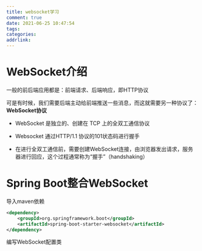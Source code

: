 ```yaml
---
title: websocket学习
comment: true
date: 2021-06-25 10:47:54
tags:
categories:
addrlink:
---
```


# WebSocket介绍

一般的前后端应用都是：前端请求、后端响应，即HTTP协议

可是有时候，我们需要后端主动给前端推送一些消息，而这就需要另一种协议了：**WebSocket协议**

- WebSocket 是独立的、创建在 TCP 上的全双工通信协议

- Websocket 通过HTTP/1.1 协议的101状态码进行握手
- 在进行全双工通信前，需要创建WebSocket连接，由浏览器发出请求，服务器进行回应，这个过程通常称为“握手”（handshaking）



# Spring Boot整合WebSocket

导入maven依赖

```xml
<dependency>
    <groupId>org.springframework.boot</groupId>
    <artifactId>spring-boot-starter-websocket</artifactId>
</dependency>
```

编写WebSocket配置类

```java

```



